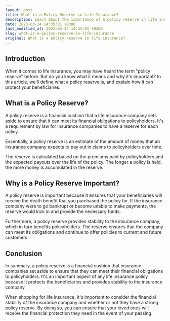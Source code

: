 ```yaml
---
layout: post
title: What is a Policy Reserve in Life Insurance?
description: Learn about the importance of a policy reserve in life insurance and how it can protect your beneficiaries.
date: 2023-03-24 14:35:01 +0300
last_modified_at: 2023-03-24 14:35:01 +0300
slug: what-is-a-policy-reserve-in-life-insurance
original: What is a policy reserve in life insurance?
---
```

## Introduction

When it comes to life insurance, you may have heard the term "policy reserve" before. But do you know what it means and why it's important? In this article, we'll define what a policy reserve is, and explain how it can protect your beneficiaries.

## What is a Policy Reserve?

A policy reserve is a financial cushion that a life insurance company sets aside to ensure that it can meet its financial obligations to policyholders. It's a requirement by law for insurance companies to have a reserve for each policy.

Essentially, a policy reserve is an estimate of the amount of money that an insurance company expects to pay out in claims to policyholders over time.

The reserve is calculated based on the premiums paid by policyholders and the expected payouts over the life of the policy. The longer a policy is held, the more money is accumulated in the reserve.

## Why is a Policy Reserve Important?

A policy reserve is important because it ensures that your beneficiaries will receive the death benefit that you purchased the policy for. If the insurance company were to go bankrupt or become unable to make payments, the reserve would kick in and provide the necessary funds.

Furthermore, a policy reserve provides stability to the insurance company, which in turn benefits policyholders. The reserve ensures that the company can meet its obligations and continue to offer policies to current and future customers.

## Conclusion

In summary, a policy reserve is a financial cushion that insurance companies set aside to ensure that they can meet their financial obligations to policyholders. It's an important aspect of any life insurance policy because it protects the beneficiaries and provides stability to the insurance company.

When shopping for life insurance, it's important to consider the financial stability of the insurance company and whether or not they have a strong policy reserve. By doing so, you can ensure that your loved ones will receive the financial protection they need in the event of your passing.